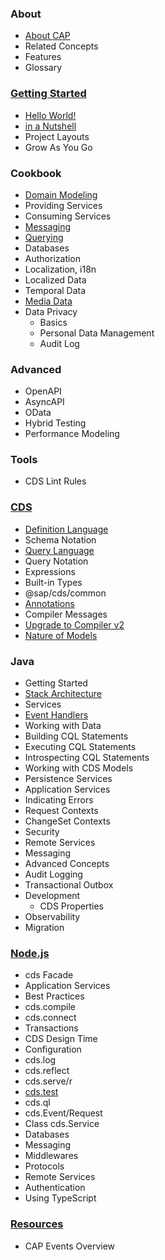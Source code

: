 ### About

- [About CAP](/about/)
- Related Concepts <!-- /about/related -->
- Features <!-- /about/features -->
- Glossary <!-- /about/glossary -->

### [Getting Started](/get-started/)

- [Hello World!](/get-started/hello-world)
- [in a Nutshell](/get-started/in-a-nutshell)
- Project Layouts <!-- /get-started/projects/ -->
- Grow As You Go <!-- /get-started/grow-as-you-go -->

### Cookbook <!-- /guides/ -->

- [Domain Modeling](/guides/domain-models/)
- Providing Services <!-- /guides/providing-services/ -->
- Consuming Services <!-- /guides/using-services/ -->
- [Messaging](/guides/messaging/)
- [Querying](/guides/querying/)
- Databases <!-- /guides/databases/ -->
- Authorization <!-- /guides/authorization/ -->
- Localization, i18n <!-- /guides/i18n/ -->
- Localized Data <!-- /guides/localized-data/ -->
- Temporal Data <!-- /guides/temporal-data/ -->
- [Media Data](/guides/media-data/)
- Data Privacy <!-- /guides/data-privacy/ -->
  - Basics <!-- /guides/data-privacy/introduction -->
  - Personal Data Management <!-- /guides/data-privacy/pdm -->
  - Audit Log <!-- /guides/data-privacy/audit-log -->

### Advanced <!-- /advanced/ -->

- OpenAPI <!-- /advanced/openapi -->
- AsyncAPI <!-- /advanced/asyncapi -->
- OData <!-- /advanced/odata/ -->
- Hybrid Testing <!-- /advanced/hybrid-testing/ -->
- Performance Modeling <!-- /advanced/performance-modeling/ -->

### Tools <!-- /tools/ -->

- CDS Lint Rules <!-- /tools/lint-rulelist/rules-released -->

### [CDS](/cds/)

- [Definition Language](/cds/cdl)
- Schema Notation <!-- /cds/csn -->
- [Query Language](/cds/cql)
- Query Notation <!-- /cds/cqn -->
- Expressions <!-- /cds/cxn -->
- Built-in Types <!-- /cds/types -->
- @sap/cds/common <!-- /cds/common -->
- [Annotations](/cds/annotations)
- Compiler Messages <!-- /cds/compiler-messages -->
- [Upgrade to Compiler v2](/cds/compiler-v2/)
- [Nature of Models](/cds/models)

### Java <!-- /java/ -->

- Getting Started <!-- /java/getting-started/ -->
- [Stack Architecture](/java/architecture/)
- Services <!-- /java/consumption-api/ -->
- [Event Handlers](/java/provisioning-api/)
- Working with Data <!-- /java/data/ -->
- Building CQL Statements <!-- /java/query-api/ -->
- Executing CQL Statements <!-- /java/query-execution/ -->
- Introspecting CQL Statements <!-- /java/query-introspection/ -->
- Working with CDS Models <!-- /java/reflection-api/ -->
- Persistence Services <!-- /java/persistence-services/ -->
- Application Services <!-- /java/application-services/ -->
- Indicating Errors <!-- /java/indicating-errors/ -->
- Request Contexts <!-- /java/request-contexts/ -->
- ChangeSet Contexts <!-- /java/changeset-contexts/ -->
- Security <!-- /java/security/ -->
- Remote Services <!-- /java/remote-services/ -->
- Messaging <!-- /java/messaging-foundation/ -->
- Advanced Concepts <!-- /java/advanced/ -->
- Audit Logging <!-- /java/auditlog/ -->
- Transactional Outbox <!-- /java/outbox/ -->
- Development <!-- /java/development/ -->
  - CDS Properties <!-- /java/development/properties -->
- Observability <!-- /java/observability/ -->
- Migration <!-- /java/migration/ -->

### [Node.js](/node.js/)

- cds Facade <!-- /node.js/cds-facade -->
- Application Services <!-- /node.js/app-services/ -->
- Best Practices <!-- /node.js/best-practices/ -->
- cds.compile <!-- /node.js/cds-compile -->
- cds.connect <!-- /node.js/cds-connect -->
- Transactions <!-- /node.js/cds-context-tx -->
- CDS Design Time <!-- /node.js/cds-dk -->
- Configuration <!-- /node.js/cds-env -->
- cds.log <!-- /node.js/cds-log -->
- cds.reflect <!-- /node.js/cds-reflect -->
- cds.serve/r <!-- /node.js/cds-serve -->
- [cds.test](/node.js/cds-test)
- cds.ql <!-- /node.js/cds-ql/ -->
- cds.Event/Request <!-- /node.js/events/ -->
- Class cds.Service <!-- /node.js/services/ -->
- Databases <!-- /node.js/databases/ -->
- Messaging <!-- /node.js/messaging/ -->
- Middlewares <!-- /node.js/middlewares/ -->
- Protocols <!-- /node.js/protocols/ -->
- Remote Services <!-- /node.js/remote-services/ -->
- Authentication <!-- /node.js/authentication/ -->
- Using TypeScript <!-- /node.js/typescript -->

### [Resources](/resources/)

- CAP Events Overview <!-- /resources/events/ -->
